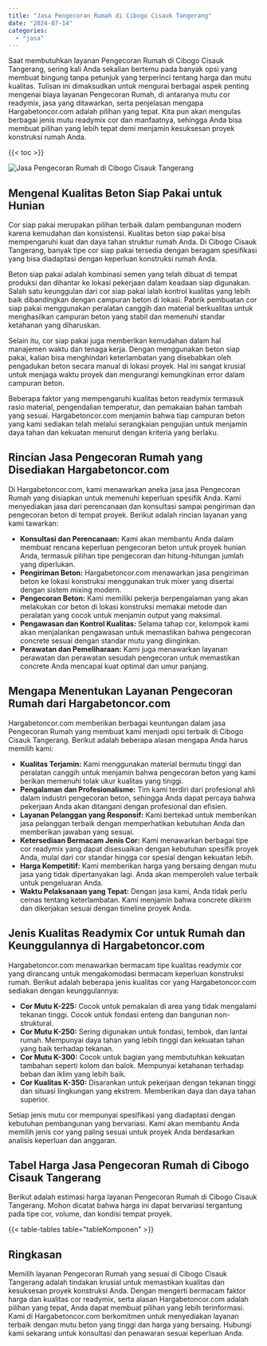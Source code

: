 ```yaml
---
title: "Jasa Pengecoran Rumah di Cibogo Cisauk Tangerang"
date: "2024-07-14"
categories: 
  - "jasa"
---
```



Saat membutuhkan layanan Pengecoran Rumah di Cibogo Cisauk Tangerang, sering kali Anda sekalian bertemu pada banyak opsi yang membuat bingung tanpa petunjuk yang terperinci tentang harga dan mutu kualitas. Tulisan ini dimaksudkan untuk mengurai berbagai aspek penting mengenai biaya layanan Pengecoran Rumah, di antaranya mutu cor readymix, jasa yang ditawarkan, serta penjelasan mengapa Hargabetoncor.com adalah pilihan yang tepat. Kita pun akan mengulas berbagai jenis mutu readymix cor dan manfaatnya, sehingga Anda bisa membuat pilihan yang lebih tepat demi menjamin kesuksesan proyek konstruksi rumah Anda.

{{< toc >}}

![Jasa Pengecoran Rumah di Cibogo Cisauk Tangerang](https://hargareadymixid.github.io/hbc/readymix-hbc%20(16).png)

## Mengenal Kualitas Beton Siap Pakai untuk Hunian

Cor siap pakai merupakan pilihan terbaik dalam pembangunan modern karena kemudahan dan konsistensi. Kualitas beton siap pakai bisa mempengaruhi kuat dan daya tahan struktur rumah Anda. Di Cibogo Cisauk Tangerang, banyak tipe cor siap pakai tersedia dengan beragam spesifikasi yang bisa diadaptasi dengan keperluan konstruksi rumah Anda.

Beton siap pakai adalah kombinasi semen yang telah dibuat di tempat produksi dan dihantar ke lokasi pekerjaan dalam keadaan siap digunakan. Salah satu keunggulan dari cor siap pakai ialah kontrol kualitas yang lebih baik dibandingkan dengan campuran beton di lokasi. Pabrik pembuatan cor siap pakai menggunakan peralatan canggih dan material berkualitas untuk menghasilkan campuran beton yang stabil dan memenuhi standar ketahanan yang diharuskan.

Selain itu, cor siap pakai juga memberikan kemudahan dalam hal manajemen waktu dan tenaga kerja. Dengan menggunakan beton siap pakai, kalian bisa menghindari keterlambatan yang disebabkan oleh pengadukan beton secara manual di lokasi proyek. Hal ini sangat krusial untuk menjaga waktu proyek dan mengurangi kemungkinan error dalam campuran beton.

Beberapa faktor yang mempengaruhi kualitas beton readymix termasuk rasio material, pengendalian temperatur, dan pemakaian bahan tambah yang sesuai. Hargabetoncor.com menjamin bahwa tiap campuran beton yang kami sediakan telah melalui serangkaian pengujian untuk menjamin daya tahan dan kekuatan menurut dengan kriteria yang berlaku.

## Rincian Jasa Pengecoran Rumah yang Disediakan Hargabetoncor.com

Di Hargabetoncor.com, kami menawarkan aneka jasa jasa Pengecoran Rumah yang disiapkan untuk memenuhi keperluan spesifik Anda. Kami menyediakan jasa dari perencanaan dan konsultasi sampai pengiriman dan pengecoran beton di tempat proyek. Berikut adalah rincian layanan yang kami tawarkan:

- **Konsultasi dan Perencanaan:** Kami akan membantu Anda dalam membuat rencana keperluan pengecoran beton untuk proyek hunian Anda, termasuk pilihan tipe pengecoran dan hitung-hitungan jumlah yang diperlukan.
- **Pengiriman Beton:** Hargabetoncor.com menawarkan jasa pengiriman beton ke lokasi konstruksi menggunakan truk mixer yang disertai dengan sistem mixing modern.
- **Pengecoran Beton:** Kami memiliki pekerja berpengalaman yang akan melakukan cor beton di lokasi konstruksi memakai metode dan peralatan yang cocok untuk menjamin output yang maksimal.
- **Pengawasan dan Kontrol Kualitas:** Selama tahap cor, kelompok kami akan menjalankan pengawasan untuk memastikan bahwa pengecoran concrete sesuai dengan standar mutu yang diinginkan.
- **Perawatan dan Pemeliharaan:** Kami juga menawarkan layanan perawatan dan perawatan sesudah pengecoran untuk memastikan concrete Anda mencapai kuat optimal dan umur panjang.

## Mengapa Menentukan Layanan Pengecoran Rumah dari Hargabetoncor.com

Hargabetoncor.com memberikan berbagai keuntungan dalam jasa Pengecoran Rumah yang membuat kami menjadi opsi terbaik di Cibogo Cisauk Tangerang. Berikut adalah beberapa alasan mengapa Anda harus memilih kami:

- **Kualitas Terjamin:** Kami menggunakan material bermutu tinggi dan peralatan canggih untuk menjamin bahwa pengecoran beton yang kami berikan memenuhi tolak ukur kualitas yang tinggi.
- **Pengalaman dan Profesionalisme:** Tim kami terdiri dari profesional ahli dalam industri pengecoran beton, sehingga Anda dapat percaya bahwa pekerjaan Anda akan ditangani dengan profesional dan efisien.
- **Layanan Pelanggan yang Responsif:** Kami bertekad untuk memberikan jasa pelanggan terbaik dengan memperhatikan kebutuhan Anda dan memberikan jawaban yang sesuai.
- **Ketersediaan Bermacam Jenis Cor:** Kami menawarkan berbagai tipe cor readymix yang dapat disesuaikan dengan kebutuhan spesifik proyek Anda, mulai dari cor standar hingga cor spesial dengan kekuatan lebih.
- **Harga Kompetitif:** Kami memberikan harga yang bersaing dengan mutu jasa yang tidak dipertanyakan lagi. Anda akan memperoleh value terbaik untuk pengeluaran Anda.
- **Waktu Pelaksanaan yang Tepat:** Dengan jasa kami, Anda tidak perlu cemas tentang keterlambatan. Kami menjamin bahwa concrete dikirim dan dikerjakan sesuai dengan timeline proyek Anda.

## Jenis Kualitas Readymix Cor untuk Rumah dan Keunggulannya di Hargabetoncor.com

Hargabetoncor.com menawarkan bermacam tipe kualitas readymix cor yang dirancang untuk mengakomodasi bermacam keperluan konstruksi rumah. Berikut adalah beberapa jenis kualitas cor yang Hargabetoncor.com sediakan dengan keunggulannya:

- **Cor Mutu K-225:** Cocok untuk pemakaian di area yang tidak mengalami tekanan tinggi. Cocok untuk fondasi enteng dan bangunan non-struktural.
- **Cor Mutu K-250:** Sering digunakan untuk fondasi, tembok, dan lantai rumah. Mempunyai daya tahan yang lebih tinggi dan kekuatan tahan yang baik terhadap tekanan.
- **Cor Mutu K-300:** Cocok untuk bagian yang membutuhkan kekuatan tambahan seperti kolom dan balok. Mempunyai ketahanan terhadap beban dan iklim yang lebih baik.
- **Cor Kualitas K-350:** Disarankan untuk pekerjaan dengan tekanan tinggi dan situasi lingkungan yang ekstrem. Memberikan daya dan daya tahan superior.

Setiap jenis mutu cor mempunyai spesifikasi yang diadaptasi dengan kebutuhan pembangunan yang bervariasi. Kami akan membantu Anda memilih jenis cor yang paling sesuai untuk proyek Anda berdasarkan analisis keperluan dan anggaran.

## Tabel Harga Jasa Pengecoran Rumah di Cibogo Cisauk Tangerang

Berikut adalah estimasi harga layanan Pengecoran Rumah di Cibogo Cisauk Tangerang. Mohon dicatat bahwa harga ini dapat bervariasi tergantung pada tipe cor, volume, dan kondisi tempat proyek.

{{< table-tables table="tableKomponen" >}}

## Ringkasan

Memilih layanan Pengecoran Rumah yang sesuai di Cibogo Cisauk Tangerang adalah tindakan krusial untuk memastikan kualitas dan kesuksesan proyek konstruksi Anda. Dengan mengerti bermacam faktor harga dan kualitas cor readymix, serta alasan Hargabetoncor.com adalah pilihan yang tepat, Anda dapat membuat pilihan yang lebih terinformasi. Kami di Hargabetoncor.com berkomitmen untuk menyediakan layanan terbaik dengan mutu beton yang tinggi dan harga yang bersaing. Hubungi kami sekarang untuk konsultasi dan penawaran sesuai keperluan Anda.
